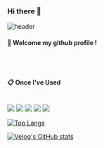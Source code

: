### Hi there 👋
![header](https://capsule-render.vercel.app/api?type=Waving&text=Backend)

####  :wave: Welcome my github profile !

  
 <br/>
 <br/>
  
####  :clipboard: Once I've Used 
  
 <br/>
<img src="https://img.shields.io/badge/NESTJS-F80000?style=for-the-badge&logo=nestjs&logoColor=black">
<img src="https://img.shields.io/badge/TypeScript-007396?style=for-the-badge&logo=typescript&logoColor=black">
<img src="https://img.shields.io/badge/MySQL-4479A1?style=for-the-badge&logo=MYSQL&logoColor=black">
<img src="https://img.shields.io/badge/Prisma-2C2255?style=for-the-badge&logo=prisma&logoColor=black">
<img src="https://img.shields.io/badge/Redis-F70000?style=for-the-badge&logo=redis&logoColor=black">

  <br/>
  
[![Top Langs](https://github-readme-stats.vercel.app/api/top-langs/?username=893107&layout=compact)](https://github.com/anuraghazra/github-readme-stats)
  
[![Velog's GitHub stats](https://velog-readme-stats.vercel.app/api?name=somm&color=dark)](https://velog.io/@somm)
</div>


<!--
**chanoking/chanoking** is a ✨ _special_ ✨ repository because its `README.md` (this file) appears on your GitHub profile.

Here are some ideas to get you started:

- 🔭 I’m currently working on ...
- 🌱 I’m currently learning ...
- 👯 I’m looking to collaborate on ...
- 🤔 I’m looking for help with ...
- 💬 Ask me about ...
- 📫 How to reach me: ...
- 😄 Pronouns: ...
- ⚡ Fun fact: ...
-->
